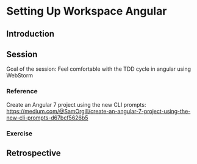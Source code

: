 ﻿# Setting Up Workspace Angular

## Introduction

## Session

Goal of the session:
  Feel comfortable with the TDD cycle in angular using WebStorm

### Reference

Create an Angular 7 project using the new CLI prompts:
https://medium.com/@SamOrgill/create-an-angular-7-project-using-the-new-cli-prompts-d67bcf5626b5


### Exercise



## Retrospective
